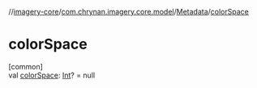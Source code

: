 //[imagery-core](../../../index.md)/[com.chrynan.imagery.core.model](../index.md)/[Metadata](index.md)/[colorSpace](color-space.md)

# colorSpace

[common]\
val [colorSpace](color-space.md): [Int](https://kotlinlang.org/api/latest/jvm/stdlib/kotlin/-int/index.html)? = null
